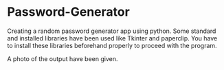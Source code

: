 # Password-Generator
Creating a random password generator app using python.
Some standard and installed libraries have been used like Tkinter and paperclip.
You have to install these libraries beforehand properly to proceed with the program.

A photo of the output have been given.
